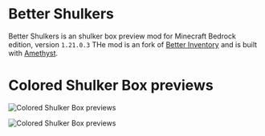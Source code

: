 # Better Shulkers

Better Shulkers is an shulker box preview mod for Minecraft Bedrock edition, version `1.21.0.3` THe mod is an fork of [Better Inventory](https://github.com/AmethystAPI/Better-Inventory) and is built with [Amethyst](https://github.com/FrederoxDev/Amethyst).

# Colored Shulker Box previews

![Colored Shulker Box previews](colored_shulker_1.png)

![Colored Shulker Box previews](colored_shulker_2.png)